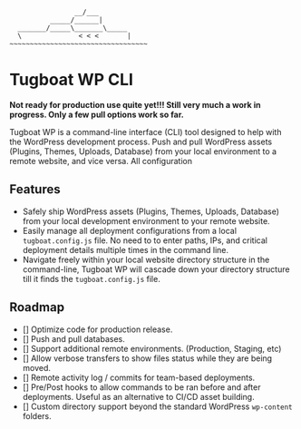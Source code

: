 ```
                __/___
          _____/______|
  _______/_____\_______\_____
  \              < < <       |
~~~~~~~~~~~~~~~~~~~~~~~~~~~~~~~~~~
```

# Tugboat WP CLI

**Not ready for production use quite yet!!! Still very much a work in progress. Only a few pull options work so far.**

Tugboat WP is a command-line interface (CLI) tool designed to help with the WordPress development process. Push and pull WordPress assets (Plugins, Themes, Uploads, Database) from your local environment to a remote website, and vice versa. All configuration

## Features

- Safely ship WordPress assets (Plugins, Themes, Uploads, Database) from your local development environment to your remote website.
- Easily manage all deployment configurations from a local `tugboat.config.js` file. No need to to enter paths, IPs, and critical deployment details multiple times in the command line.
- Navigate freely within your local website directory structure in the command-line, Tugboat WP will cascade down your directory structure till it finds the `tugboat.config.js` file.

## Roadmap

- [] Optimize code for production release.
- [] Push and pull databases.
- [] Support additional remote environments. (Production, Staging, etc)
- [] Allow verbose transfers to show files status while they are being moved.
- [] Remote activity log / commits for team-based deployments.
- [] Pre/Post hooks to allow commands to be ran before and after deployments. Useful as an alternative to CI/CD asset building.
- [] Custom directory support beyond the standard WordPress `wp-content` folders.
